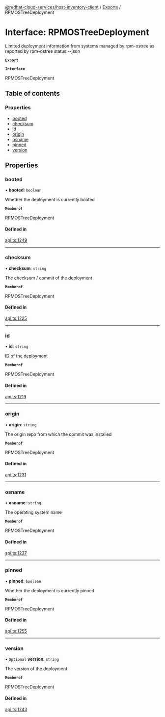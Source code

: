 [@redhat-cloud-services/host-inventory-client](../README.md) / [Exports](../modules.md) / RPMOSTreeDeployment

# Interface: RPMOSTreeDeployment

Limited deployment information from systems managed by rpm-ostree as reported by rpm-ostree status --json

**`Export`**

**`Interface`**

RPMOSTreeDeployment

## Table of contents

### Properties

- [booted](RPMOSTreeDeployment.md#booted)
- [checksum](RPMOSTreeDeployment.md#checksum)
- [id](RPMOSTreeDeployment.md#id)
- [origin](RPMOSTreeDeployment.md#origin)
- [osname](RPMOSTreeDeployment.md#osname)
- [pinned](RPMOSTreeDeployment.md#pinned)
- [version](RPMOSTreeDeployment.md#version)

## Properties

### booted

• **booted**: `boolean`

Whether the deployment is currently booted

**`Memberof`**

RPMOSTreeDeployment

#### Defined in

[api.ts:1249](https://github.com/RedHatInsights/javascript-clients/blob/master/packages/host-inventory/api.ts#L1249)

___

### checksum

• **checksum**: `string`

The checksum / commit of the deployment

**`Memberof`**

RPMOSTreeDeployment

#### Defined in

[api.ts:1225](https://github.com/RedHatInsights/javascript-clients/blob/master/packages/host-inventory/api.ts#L1225)

___

### id

• **id**: `string`

ID of the deployment

**`Memberof`**

RPMOSTreeDeployment

#### Defined in

[api.ts:1219](https://github.com/RedHatInsights/javascript-clients/blob/master/packages/host-inventory/api.ts#L1219)

___

### origin

• **origin**: `string`

The origin repo from which the commit was installed

**`Memberof`**

RPMOSTreeDeployment

#### Defined in

[api.ts:1231](https://github.com/RedHatInsights/javascript-clients/blob/master/packages/host-inventory/api.ts#L1231)

___

### osname

• **osname**: `string`

The operating system name

**`Memberof`**

RPMOSTreeDeployment

#### Defined in

[api.ts:1237](https://github.com/RedHatInsights/javascript-clients/blob/master/packages/host-inventory/api.ts#L1237)

___

### pinned

• **pinned**: `boolean`

Whether the deployment is currently pinned

**`Memberof`**

RPMOSTreeDeployment

#### Defined in

[api.ts:1255](https://github.com/RedHatInsights/javascript-clients/blob/master/packages/host-inventory/api.ts#L1255)

___

### version

• `Optional` **version**: `string`

The version of the deployment

**`Memberof`**

RPMOSTreeDeployment

#### Defined in

[api.ts:1243](https://github.com/RedHatInsights/javascript-clients/blob/master/packages/host-inventory/api.ts#L1243)
